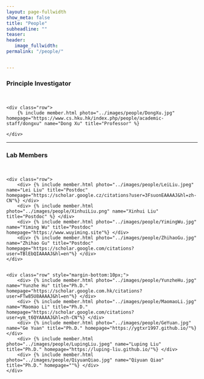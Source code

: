 ```yaml
---
layout: page-fullwidth
show_meta: false
title: "People"
subheadline: ""
teaser: 
header:
   image_fullwidth: 
permalink: "/people/"


---
```


<div class="row">
    <div class="row">
        <h3>Principle Investigator</h3>
        <br/>
    </div>
    
    <div class="row">
        {% include member.html photo="../images/people/DongXu.jpg" homepage="https://www.cs.hku.hk/index.php/people/academic-staff/dongxu" name="Dong Xu" title="Professor" %}
        
    </div>

</div>

---

<div class="row">
    <div class="row">
        <h3 class="medium-12">Lab Members</h3>
        <br/>
    </div>

    <div class="row">
        <div> {% include member.html photo="../images/people/LeiLiu.jpeg" name="Lei Liu" title="Postdoc" homepage="https://scholar.google.cz/citations?user=3FsuonEAAAAJ&hl=zh-CN"%} </div>
        <div> {% include member.html photo="../images/people/XinhuiLiu.png" name="Xinhui Liu" title="Postdoc" %} </div>
        <div> {% include member.html photo="../images/people/YimingWu.jpg" name="Yiming Wu" title="Postdoc" homepage="https://www.wuyiming.site"%} </div>
        <div> {% include member.html photo="../images/people/ZhihaoGu.jpg" name="Zhihao Gu" title="Postdoc" homepage="https://scholar.google.com/citations?user=TBlEbQIAAAAJ&hl=en"%} </div>
    </div>


    <div class="row" style="margin-bottom:10px;">
        <div> {% include member.html photo="../images/people/YunzheHu.jpg" name="Yunzhe Hu" title="Ph.D." homepage="https://scholar.google.com.hk/citations?user=FTw85U8AAAAJ&hl=en"%} </div>
        <div> {% include member.html photo="../images/people/MaomaoLi.jpg" name="Maomao Li" title="Ph.D." homepage="https://scholar.google.com/citations?user=ym_t6QYAAAAJ&hl=zh-CN"%} </div>
        <div> {% include member.html photo="../images/people/GeYuan.jpg" name="Ge Yuan" title="Ph.D." homepage="https://ygtxr1997.github.io/"%} </div>
        <div> {% include member.html photo="../images/people/LupingLiu.jpeg" name="Luping Liu" title="Ph.D." homepage="https://luping-liu.github.io/"%} </div>
        <div> {% include member.html photo="../images/people/QiyuanQiao.jpg" name="Qiyuan Qiao" title="Ph.D." homepage=""%} </div>
    </div>

</div>
